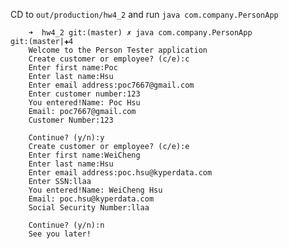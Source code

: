 CD to `out/production/hw4_2`  and run `java com.company.PersonApp`

        ➜  hw4_2 git:(master) ✗ java com.company.PersonApp                                                                            git:(master|✚4
        Welcome to the Person Tester application
        Create customer or employee? (c/e):c
        Enter first name:Poc
        Enter last name:Hsu
        Enter email address:poc7667@gmail.com
        Enter customer number:123
        You entered!Name: Poc Hsu
        Email: poc7667@gmail.com
        Customer Number:123

        Continue? (y/n):y
        Create customer or employee? (c/e):e
        Enter first name:WeiCheng
        Enter last name:Hsu
        Enter email address:poc.hsu@kyperdata.com
        Enter SSN:llaa
        You entered!Name: WeiCheng Hsu
        Email: poc.hsu@kyperdata.com
        Social Security Number:llaa

        Continue? (y/n):n
        See you later!